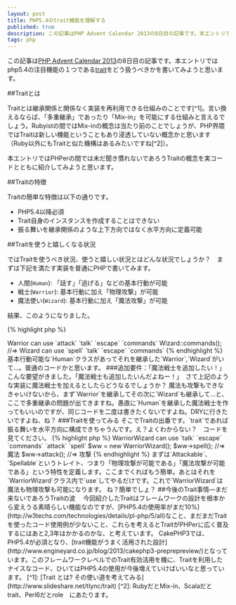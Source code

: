 ```yaml
---
layout: post
title: PHP5.4のtrait機能を理解する
published: true
description: この記事はPHP Advent Calendar 2013の8日目の記事です。本エントリではphp5.4の注目機能の１つであるtraitをどう扱うべきかを書いてみようと思います。
tags: php
---
```


この記事は[PHP Advent Calendar 2013](http://www.adventar.org/calendars/101)の8日目の記事です。本エントリではphp5.4の注目機能の１つである[trait](http://php.net/manual/ja/language.oop5.traits.php)をどう扱うべきかを書いてみようと思います。

##Traitとは

Traitとは継承関係と関係なく実装を再利用できる仕組みのことです[^1]。言い換えるならば、「多重継承」であったり「Mix-in」を可能にする仕組みと言えるでしょう。Rubyistの間ではMix-inの概念は当たり前のことでしょうが、PHP界隈ではTraitは新しい機能ということもあり浸透していない概念かと思います（Ruby以外にもTraitと似た機構はあるみたいですね[^2]）。

本エントリではPHPerの間では未だ聞き慣れないであろうTraitの概念を実コードとともに紹介してみようと思います。

##Traitの特徴

Traitの簡単な特徴は以下の通りです。

* PHP5.4以降必須
* Trait自身のインスタンスを作成することはできない
* 振る舞いを継承関係のような上下方向ではなく水平方向に定義可能

##Traitを使うと嬉しくなる状況

ではTraitを使うべき状況、使うと嬉しい状況とはどんな状況でしょうか？　まずは下記を満たす実装を普通にPHPで書いてみます。

* 人間(`Human`): 「話す」「逃げる」などの基本行動が可能
* 戦士(`Warrior`): 基本行動に加え「物理攻撃」が可能
* 魔法使い(`Wizard`): 基本行動に加え「魔法攻撃」が可能

結果、このようになりました。

{% highlight php %}
<?php

class Human {
    function talk() {
        echo '話す';
    }

    function escape() {
        echo '逃げる';
    }

    /**
     * 使用可能なコマンド一覧を出力
     */
    static function commands() {
        $class = get_called_class();
        echo $class . ' can use ';
        foreach (get_class_methods($class) as $method) {
            echo "`{$method}` ";
        }
    }
}

class Warrior extends Human {
    function attack() {
        echo '攻撃';
    }
}

class Wizard extends Human {
    function spell() {
        echo '魔法';
    }
}

Warrior::commands(); //=> Warrior can use `attack` `talk` `escape` `commands`
Wizard::commands(); //=> Wizard can use `spell` `talk` `escape` `commands`
{% endhighlight %}

基本行動可能な`Human`クラスがあってそれを継承した`Warrior`,`Wizard`がいて...。普通のコードかと思います。

###追加要件：「魔法戦士を追加したい！」

こんな要望がきました。「魔法戦士も追加したいんだよねー！」　さて上記のような実装に魔法戦士を加えるとしたらどうなるでしょうか？

魔法も攻撃もできなきゃいけないから、まず`Warrior`を継承してその次に`Wizard`も継承して...と、ここで多重継承の問題が出てきますね。愚直に`Human`を継承した魔法戦士を作ってもいいのですが、同じコードを二度は書きたくないですよね。DRYに行きたいですよね、ね？


###Traitを使ってみる

そこでTraitの出番です。`trait`であれば振る舞いを水平方向に構成できちゃうんです。え？よくわからない？　コードを見てください。

{% highlight php %}
<?php

trait Attackable {
    function attack() {
        echo '攻撃';
    }
}

trait Spellable {
    function spell() {
        echo '魔法';
    }
}

class Human {
    function talk() {
        echo '話す';
    }

    function escape() {
        echo '逃げる';
    }

    /**
     * 使用可能なコマンド一覧を出力
     */
    static function commands() {
        $class = get_called_class();
        echo $class . ' can use ';
        foreach (get_class_methods($class) as $method) {
            echo "`{$method}` ";
        }
    }
}

class WarriorWizard extends Human {
    use Attackable, Spellable;
}

WarriorWizard::commands(); //=> WarriorWizard can use `talk` `escape` `commands` `attack` `spell`

$ww = new WarriorWizard();
$ww->spell(); //=> 魔法
$ww->attack(); //=> 攻撃
{% endhighlight %}

まずは`Attackable`、`Spellable`というトレイト、つまり「物理攻撃が可能である」「魔法攻撃が可能である」という特性を定義します。ここまでくればもう簡単。あとはそれを`WarriorWizard`クラス内で`use`してやるだけです。これで`WarriorWizard`は魔法も物理攻撃も可能になります。

ね？簡単でしょ？

##今後のTrait事情―まだ来ないであろうTraitの波　

今回紹介したTraitはフレームワークの設計を根本から変えうる素晴らしい機能なのですが、[PHP5.4の使用率がまだ10%](http://w3techs.com/technologies/details/pl-php/5/all)なこと、まだまだTraitを使ったコード使用例が少ないこと、これらを考えるとTraitがPHPerに広く普及するにはあと2,3年はかかるのかな、と考えています。

CakePHP3では、PHP5.4が必須となり、[trait機能がうまく活用された設計](http://www.engineyard.co.jp/blog/2013/cakephp3-preprepreview/)となっています。このフレームワークレベルでのTrait有効活用を機に、Traitを利用したナイスなコード、ひいてはPHP5.4の使用が今後増えていけばいいなと思っています。

[^1]: [Trait とは? その使い道を考えてみる](http://www.slideshare.net/tlync/trait)
[^2]: RubyだとMix-in、Scalaだとtrait、Perl6だとrole　にあたります。
